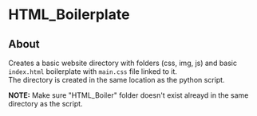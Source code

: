 # HTML_Boilerplate

## About  
Creates a basic website directory with folders (css, img, js) and basic ```index.html``` boilerplate with ```main.css``` file linked to it.  
The directory is created in the same location as the python script.  
  
**NOTE:** Make sure "HTML_Boiler" folder doesn't exist alreayd in the same directory as the script.
